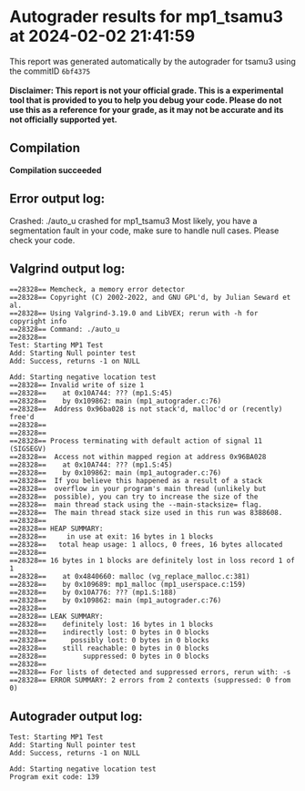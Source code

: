 # Autograder results for mp1_tsamu3 at 2024-02-02 21:41:59
This report was generated automatically by the autograder for tsamu3 using the commitID `6bf4375` <br> <br>
**Disclaimer: This report is not your official grade. This is a experimental tool that is provided to you to help you debug your code. 
    Please do not use this as a reference for your grade, as it may not be accurate and its not officially supported yet.**
## Compilation
**Compilation succeeded**
## Error output log:
Crashed: ./auto_u crashed for mp1_tsamu3
Most likely, you have a segmentation fault in your code, make sure to handle null cases. Please check your code.
## Valgrind output log:
```
==28328== Memcheck, a memory error detector
==28328== Copyright (C) 2002-2022, and GNU GPL'd, by Julian Seward et al.
==28328== Using Valgrind-3.19.0 and LibVEX; rerun with -h for copyright info
==28328== Command: ./auto_u
==28328== 
Test: Starting MP1 Test
Add: Starting Null pointer test
Add: Success, returns -1 on NULL

Add: Starting negative location test
==28328== Invalid write of size 1
==28328==    at 0x10A744: ??? (mp1.S:45)
==28328==    by 0x109862: main (mp1_autograder.c:76)
==28328==  Address 0x96ba028 is not stack'd, malloc'd or (recently) free'd
==28328== 
==28328== 
==28328== Process terminating with default action of signal 11 (SIGSEGV)
==28328==  Access not within mapped region at address 0x96BA028
==28328==    at 0x10A744: ??? (mp1.S:45)
==28328==    by 0x109862: main (mp1_autograder.c:76)
==28328==  If you believe this happened as a result of a stack
==28328==  overflow in your program's main thread (unlikely but
==28328==  possible), you can try to increase the size of the
==28328==  main thread stack using the --main-stacksize= flag.
==28328==  The main thread stack size used in this run was 8388608.
==28328== 
==28328== HEAP SUMMARY:
==28328==     in use at exit: 16 bytes in 1 blocks
==28328==   total heap usage: 1 allocs, 0 frees, 16 bytes allocated
==28328== 
==28328== 16 bytes in 1 blocks are definitely lost in loss record 1 of 1
==28328==    at 0x4840660: malloc (vg_replace_malloc.c:381)
==28328==    by 0x109689: mp1_malloc (mp1_userspace.c:159)
==28328==    by 0x10A776: ??? (mp1.S:188)
==28328==    by 0x109862: main (mp1_autograder.c:76)
==28328== 
==28328== LEAK SUMMARY:
==28328==    definitely lost: 16 bytes in 1 blocks
==28328==    indirectly lost: 0 bytes in 0 blocks
==28328==      possibly lost: 0 bytes in 0 blocks
==28328==    still reachable: 0 bytes in 0 blocks
==28328==         suppressed: 0 bytes in 0 blocks
==28328== 
==28328== For lists of detected and suppressed errors, rerun with: -s
==28328== ERROR SUMMARY: 2 errors from 2 contexts (suppressed: 0 from 0)
```
## Autograder output log:
```
Test: Starting MP1 Test
Add: Starting Null pointer test
Add: Success, returns -1 on NULL

Add: Starting negative location test
Program exit code: 139
```
